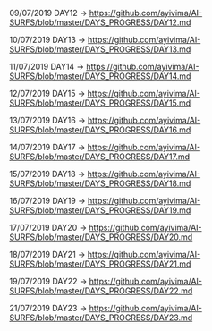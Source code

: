 
09/07/2019  DAY12 -> https://github.com/ayivima/AI-SURFS/blob/master/DAYS_PROGRESS/DAY12.md

10/07/2019  DAY13 -> https://github.com/ayivima/AI-SURFS/blob/master/DAYS_PROGRESS/DAY13.md

11/07/2019  DAY14 -> https://github.com/ayivima/AI-SURFS/blob/master/DAYS_PROGRESS/DAY14.md

12/07/2019  DAY15 -> https://github.com/ayivima/AI-SURFS/blob/master/DAYS_PROGRESS/DAY15.md

13/07/2019  DAY16 -> https://github.com/ayivima/AI-SURFS/blob/master/DAYS_PROGRESS/DAY16.md

14/07/2019  DAY17 -> https://github.com/ayivima/AI-SURFS/blob/master/DAYS_PROGRESS/DAY17.md

15/07/2019  DAY18 -> https://github.com/ayivima/AI-SURFS/blob/master/DAYS_PROGRESS/DAY18.md

16/07/2019  DAY19 -> https://github.com/ayivima/AI-SURFS/blob/master/DAYS_PROGRESS/DAY19.md

17/07/2019  DAY20 -> https://github.com/ayivima/AI-SURFS/blob/master/DAYS_PROGRESS/DAY20.md

18/07/2019  DAY21 -> https://github.com/ayivima/AI-SURFS/blob/master/DAYS_PROGRESS/DAY21.md

19/07/2019  DAY22 -> https://github.com/ayivima/AI-SURFS/blob/master/DAYS_PROGRESS/DAY22.md

21/07/2019  DAY23 -> https://github.com/ayivima/AI-SURFS/blob/master/DAYS_PROGRESS/DAY23.md
